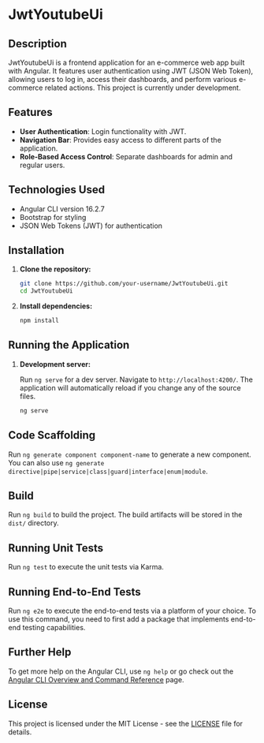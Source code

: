 # JwtYoutubeUi

## Description

JwtYoutubeUi is a frontend application for an e-commerce web app built with Angular. It features user authentication using JWT (JSON Web Token), allowing users to log in, access their dashboards, and perform various e-commerce related actions. This project is currently under development.

## Features

- **User Authentication**: Login functionality with JWT.
- **Navigation Bar**: Provides easy access to different parts of the application.
- **Role-Based Access Control**: Separate dashboards for admin and regular users.

## Technologies Used

- Angular CLI version 16.2.7
- Bootstrap for styling
- JSON Web Tokens (JWT) for authentication

## Installation

1. **Clone the repository:**

    ```bash
    git clone https://github.com/your-username/JwtYoutubeUi.git
    cd JwtYoutubeUi
    ```

2. **Install dependencies:**

    ```bash
    npm install
    ```

## Running the Application

1. **Development server:**

    Run `ng serve` for a dev server. Navigate to `http://localhost:4200/`. The application will automatically reload if you change any of the source files.

    ```bash
    ng serve
    ```

## Code Scaffolding

Run `ng generate component component-name` to generate a new component. You can also use `ng generate directive|pipe|service|class|guard|interface|enum|module`.

## Build

Run `ng build` to build the project. The build artifacts will be stored in the `dist/` directory.

## Running Unit Tests

Run `ng test` to execute the unit tests via Karma.

## Running End-to-End Tests

Run `ng e2e` to execute the end-to-end tests via a platform of your choice. To use this command, you need to first add a package that implements end-to-end testing capabilities.


## Further Help

To get more help on the Angular CLI, use `ng help` or go check out the [Angular CLI Overview and Command Reference](https://angular.io/cli) page.

## License

This project is licensed under the MIT License - see the [LICENSE](LICENSE) file for details.
